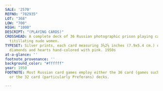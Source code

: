 ```yaml
---
SALE: '2570'
REFNO: "782935"
LOT: "368"
LOW: "700"
HIGH: "1000"
DESCRIPT: "(PLAYING CARDS)"
CROSSHEAD: A complete deck of 36 Russian photographic prison playing cards, all featuring
  titillating nude women.
TYPESET: Silver prints, each card measuring 3⅛2⅛ inches (7.9x5.4 cm.) overall, the
  diamonds and hearts hand-colored with pink. 1950s
at-a-glance: ''
footnote_provenance: ''
background_color: "#ffffff"
year: 1950
FOOTNOTE: Most Russian card games employ either the 36 card (games such as Durak)
  or the 32 card (particularly Preferans) decks.

---
```

